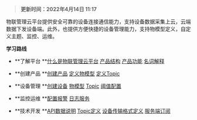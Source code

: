 > **更新时间：2022年4月14日 11:17**


物联管理云平台提供安全可靠的设备连接通信能力，支持设备数据采集上云，云端数据下发设备端。此外，也提供方便快捷的设备管理能力，支持物模型定义，自定义主题、监控、运维。

**学习路线**

- **了解平台	**[什么是物联管理云平台](跳转)  [产品结构](跳转)  [产品功能](跳转)  [名词解释](跳转)

- **创建产品	**[创建产品](跳转)  [定义物模型](跳转)  [定义Topic](跳转)

- **设备管理	**[创建设备](跳转)  [物模型](跳转)  [Topic](跳转)  [阈值配置](跳转)

- **监控运维	**[配置报警](跳转)  [日志服务](跳转)

- **技术开发	**[API数据说明](跳转)  [Topic定义](跳转)  [设备传输格式定义](跳转)  [服务端订阅](跳转)


